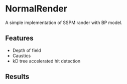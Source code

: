 # NormalRender

A simple implementation of SSPM rander with BP model.

## Features

- Depth of field
- Caustics
- kD tree accelerated hit detection

## Results
